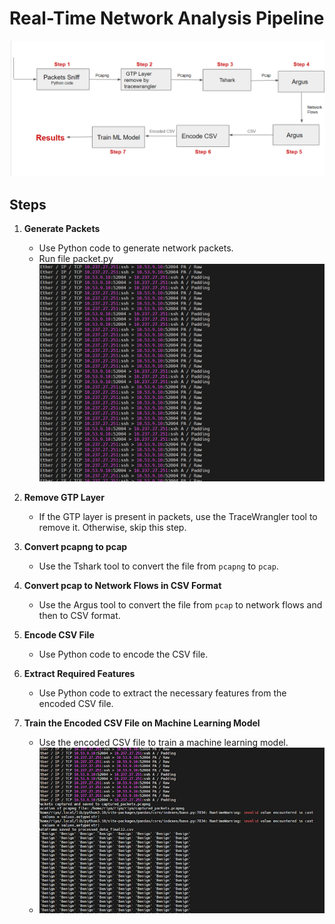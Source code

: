 # Real-Time Network Analysis Pipeline
![image](https://github.com/senriya852/Real-Time-Network-Analysis-Pipeline/blob/main/image/pipeline_architecture.png)

## Steps

1. **Generate Packets**
   - Use Python code to generate network packets.
   - Run file packet.py
![image](https://github.com/senriya852/Real-Time-Network-Analysis-Pipeline/blob/main/image/generated_packets.png)
2. **Remove GTP Layer**
   - If the GTP layer is present in packets, use the TraceWrangler tool to remove it. Otherwise, skip this step.

3. **Convert pcapng to pcap**
   - Use the Tshark tool to convert the file from `pcapng` to `pcap`.

4. **Convert pcap to Network Flows in CSV Format**
   - Use the Argus tool to convert the file from `pcap` to network flows and then to CSV format.

5. **Encode CSV File**
   - Use Python code to encode the CSV file.

6. **Extract Required Features**
   - Use Python code to extract the necessary features from the encoded CSV file.

7. **Train the Encoded CSV File on Machine Learning Model**
   - Use the encoded CSV file to train a machine learning model.
   - ![image](https://github.com/senriya852/Real-Time-Network-Analysis-Pipeline/blob/main/image/results.png)


